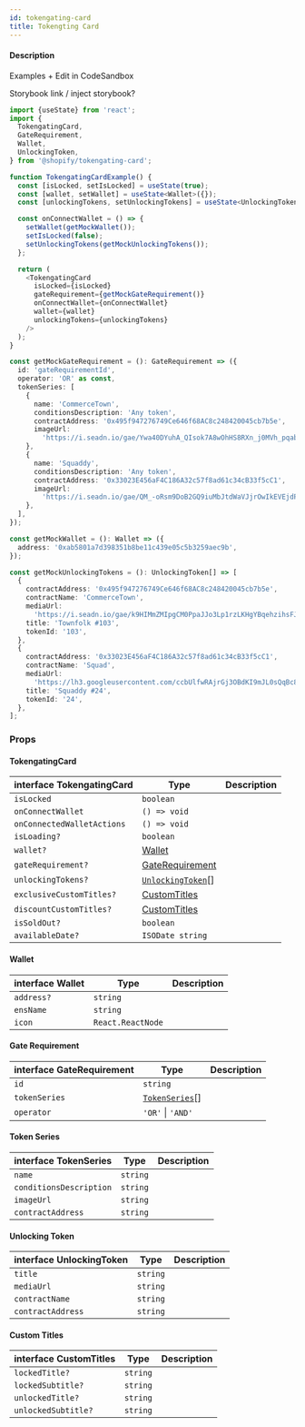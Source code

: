 ```yaml
---
id: tokengating-card
title: Tokengting Card
---
```


#### Description

Examples + Edit in CodeSandbox

Storybook link / inject storybook?

```typescript
import {useState} from 'react';
import {
  TokengatingCard,
  GateRequirement,
  Wallet,
  UnlockingToken,
} from '@shopify/tokengating-card';

function TokengatingCardExample() {
  const [isLocked, setIsLocked] = useState(true);
  const [wallet, setWallet] = useState<Wallet>({});
  const [unlockingTokens, setUnlockingTokens] = useState<UnlockingToken[]>([]);

  const onConnectWallet = () => {
    setWallet(getMockWallet());
    setIsLocked(false);
    setUnlockingTokens(getMockUnlockingTokens());
  };

  return (
    <TokengatingCard
      isLocked={isLocked}
      gateRequirement={getMockGateRequirement()}
      onConnectWallet={onConnectWallet}
      wallet={wallet}
      unlockingTokens={unlockingTokens}
    />
  );
}

const getMockGateRequirement = (): GateRequirement => ({
  id: 'gateRequirementId',
  operator: 'OR' as const,
  tokenSeries: [
    {
      name: 'CommerceTown',
      conditionsDescription: 'Any token',
      contractAddress: '0x495f947276749Ce646f68AC8c248420045cb7b5e',
      imageUrl:
        'https://i.seadn.io/gae/Ywa40DYuhA_QIsok7A8wOhHS8RXn_j0MVh_pqabfO_USbZzoViHh82ucJk35b2QlEqHRttU32F_0NvRZBxhaVzP4UgyUNEPzuEi2?auto=format&w=384',
    },
    {
      name: 'Squaddy',
      conditionsDescription: 'Any token',
      contractAddress: '0x33023E456aF4C186A32c57f8ad61c34cB33f5cC1',
      imageUrl:
        'https://i.seadn.io/gae/QM_-oRsm9DoB2GQ9iuMbJtdWaVJjrOwIkEVEjdPHdsSWTilWIfNOPgKSD502tv9NMTOCSP9kQve8b8h_jQahzs3a4EVH11Ck0l9iKw?auto=format&w=384',
    },
  ],
});

const getMockWallet = (): Wallet => ({
  address: '0xab5801a7d398351b8be11c439e05c5b3259aec9b',
});

const getMockUnlockingTokens = (): UnlockingToken[] => [
  {
    contractAddress: '0x495f947276749Ce646f68AC8c248420045cb7b5e',
    contractName: 'CommerceTown',
    mediaUrl:
      'https://i.seadn.io/gae/k9HIMmZMIpgCM0PpaJJo3Lp1rzLKHgYBqehzihsFJ1EgP_xZVDCrqjVQJJyfkX0_HaFxf0IQgO8Ws-5lkqlIhCnh_cBlzOqa1xeVww?auto=format&w=1000',
    title: 'Townfolk #103',
    tokenId: '103',
  },
  {
    contractAddress: '0x33023E456aF4C186A32c57f8ad61c34cB33f5cC1',
    contractName: 'Squad',
    mediaUrl:
      'https://lh3.googleusercontent.com/ccbUlfwRAjrGj3OBdKI9mJL0sQqBc8kXloSrk-9dOuOmIbhGqMwCpAZp_kpqsFK-0s3SqOjb7qi-8Jo7kEhmxZ_gSub9MphvrHKwBA=w650',
    title: 'Squaddy #24',
    tokenId: '24',
  },
];
```

### Props

#### TokengatingCard

| interface TokengatingCard  | Type                                   | Description |
| -------------------------- | -------------------------------------- | ----------- |
| `isLocked`                 | `boolean`                              |             |
| `onConnectWallet`          | `() => void`                           |             |
| `onConnectedWalletActions` | `() => void`                           |             |
| `isLoading?`               | `boolean`                              |             |
| `wallet?`                  | [Wallet](#wallet)                      |             |
| `gateRequirement?`         | [GateRequirement](#gate-requirement)   |             |
| `unlockingTokens?`         | [`UnlockingToken`](#unlocking-token)[] |             |
| `exclusiveCustomTitles?`   | [CustomTitles](#custom-titles)         |             |
| `discountCustomTitles?`    | [CustomTitles](#custom-titles)         |             |
| `isSoldOut?`               | `boolean`                              |             |
| `availableDate?`           | `ISODate string`                       |             |

#### Wallet

| interface Wallet | Type              | Description |
| ---------------- | ----------------- | ----------- |
| `address?`       | `string`          |             |
| `ensName`        | `string`          |             |
| `icon`           | `React.ReactNode` |             |

#### Gate Requirement

| interface GateRequirement | Type                             | Description |
| ------------------------- | -------------------------------- | ----------- |
| `id`                      | `string`                         |             |
| `tokenSeries`             | [`TokenSeries`](#token-series)[] |             |
| `operator`                | `'OR'` \| `'AND'`                |             |

#### Token Series

| interface TokenSeries   | Type     | Description |
| ----------------------- | -------- | ----------- |
| `name`                  | `string` |             |
| `conditionsDescription` | `string` |             |
| `imageUrl`              | `string` |             |
| `contractAddress`       | `string` |             |

#### Unlocking Token

| interface UnlockingToken | Type     | Description |
| ------------------------ | -------- | ----------- |
| `title`                  | `string` |             |
| `mediaUrl`               | `string` |             |
| `contractName`           | `string` |             |
| `contractAddress`        | `string` |             |

#### Custom Titles

| interface CustomTitles | Type     | Description |
| ---------------------- | -------- | ----------- |
| `lockedTitle?`         | `string` |             |
| `lockedSubtitle?`      | `string` |             |
| `unlockedTitle?`       | `string` |             |
| `unlockedSubtitle?`    | `string` |             |
